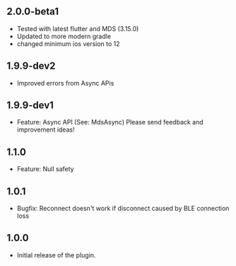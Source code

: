 ## 2.0.0-beta1

* Tested with latest flutter and MDS (3.15.0)
* Updated to more modern gradle
* changed minimum ios version to 12

## 1.9.9-dev2

* Improved errors from Async APis

## 1.9.9-dev1

* Feature: Async API (See: MdsAsync)  Please send feedback and improvement ideas!

## 1.1.0

* Feature: Null safety

## 1.0.1

* Bugfix: Reconnect doesn't work if disconnect caused by BLE connection loss

## 1.0.0

* Initial release of the plugin.
